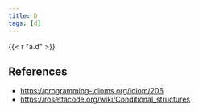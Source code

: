 ```yaml
---
title: D
tags: [d]
---
```


{{< r "a.d" >}}

## References

- <https://programming-idioms.org/idiom/206>
- <https://rosettacode.org/wiki/Conditional_structures>
